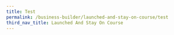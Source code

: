 ```yaml
---
title: Test
permalink: /business-builder/launched-and-stay-on-course/test
third_nav_title: Launched And Stay On Course
---
```

